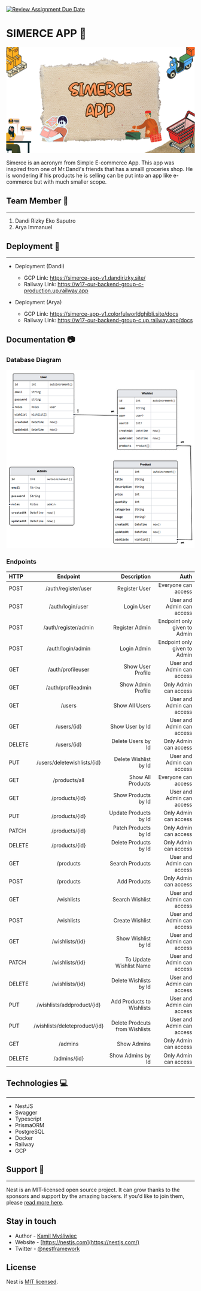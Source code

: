 [![Review Assignment Due Date](https://classroom.github.com/assets/deadline-readme-button-24ddc0f5d75046c5622901739e7c5dd533143b0c8e959d652212380cedb1ea36.svg)](https://classroom.github.com/a/3GK8eW1r)

# SIMERCE APP 🛒

![](/assets/simerce-app.png)

Simerce is an acronym from Simple E-commerce App. This app was inspired from one of Mr.Dandi's friends that has a smalll groceries shop. He is wondering if his products he is selling can be put into an app like e-commerce but with much smaller scope.

## Team Member 🤝

---

1. Dandi Rizky Eko Saputro
2. Arya Immanuel

## Deployment 🚀

---

- Deployment (Dandi)

  - GCP Link: https://simerce-app-v1.dandirizky.site/
  - Railway Link: https://w17-our-backend-group-c-production.up.railway.app

- Deployment (Arya)
  - GCP Link: https://simerce-app-v1.colorfulworldghibli.site/docs
  - Railway Link: https://w17-our-backend-group-c.up.railway.app/docs

## Documentation 📷

### Database Diagram

![Diagram Database](assets/diagram.png)

### Endpoints

| HTTP   |           Endpoint            |                    Description |                         Auth |
| :----- | :---------------------------: | -----------------------------: | ---------------------------: |
| POST   |      /auth/register/user      |                  Register User |          Everyone can access |
| POST   |       /auth/login/user        |                     Login User |    User and Admin can access |
| POST   |     /auth/register/admin      |                 Register Admin | Endpoint only given to Admin |
| POST   |       /auth/login/admin       |                    Login Admin | Endpoint only given to Admin |
| GET    |       /auth/profileuser       |              Show User Profile |    User and Admin can access |
| GET    |      /auth/profileadmin       |             Show Admin Profile |        Only Admin can access |
| GET    |            /users             |                 Show All Users |    User and Admin can access |
| GET    |          /users/{id}          |                Show User by Id |    User and Admin can access |
| DELETE |          /users/{id}          |             Delete Users by Id |        Only Admin can access |
| PUT    |  /users/deletewishlists/{id}  |          Delete Wishlist by Id |    User and Admin can access |
| GET    |         /products/all         |              Show All Products |          Everyone can access |
| GET    |        /products/{id}         |            Show Products by Id |    User and Admin can access |
| PUT    |        /products/{id}         |          Update Products by Id |        Only Admin can access |
| PATCH  |        /products/{id}         |           Patch Products by Id |        Only Admin can access |
| DELETE |        /products/{id}         |          Delete Products by Id |        Only Admin can access |
| GET    |           /products           |                Search Products |    User and Admin can access |
| POST   |           /products           |                   Add Products |        Only Admin can access |
| GET    |          /wishlists           |                Search Wishlist |    User and Admin can access |
| POST   |          /wishlists           |                Create Wishlist |    User and Admin can access |
| GET    |        /wishlists/{id}        |            Show Wishlist by Id |    User and Admin can access |
| PATCH  |        /wishlists/{id}        |        To Update Wishlist Name |    User and Admin can access |
| DELETE |        /wishlists/{id}        |         Delete Wishlists by Id |    User and Admin can access |
| PUT    |  /wishlists/addproduct/{id}   |      Add Products to Wishlists |    User and Admin can access |
| PUT    | /wishlists/deleteproduct/{id} | Delete Prodcuts from Wishlists |    User and Admin can access |
| GET    |            /admins            |                    Show Admins |        Only Admin can access |
| DELETE |         /admins/{id}          |              Show Admins by Id |        Only Admin can access |

## Technologies 💻

---

- NestJS
- Swagger
- Typescript
- PrismaORM
- PostgreSQL
- Docker
- Railway
- GCP

## Support 🙌

---

Nest is an MIT-licensed open source project. It can grow thanks to the sponsors and support by the amazing backers. If you'd like to join them, please [read more here](https://docs.nestjs.com/support).

## Stay in touch

- Author - [Kamil Myśliwiec](https://kamilmysliwiec.com)
- Website - [https://nestjs.com](https://nestjs.com/)
- Twitter - [@nestframework](https://twitter.com/nestframework)

## License

Nest is [MIT licensed](LICENSE).
